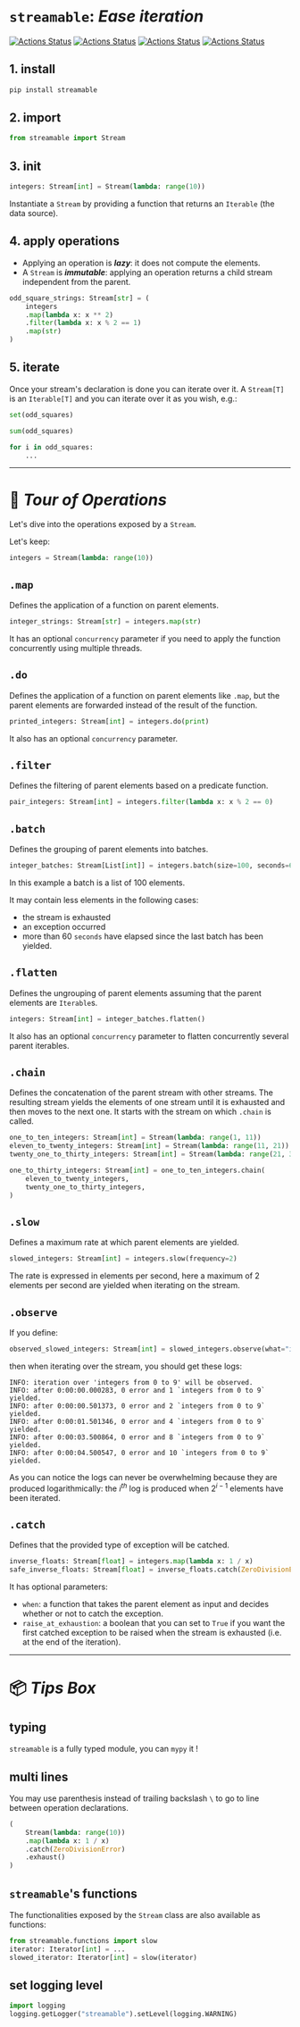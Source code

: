 # `streamable`: *Ease iteration*

[![Actions Status](https://github.com/ebonnal/streamable/workflows/unittest/badge.svg)](https://github.com/ebonnal/streamable/actions) [![Actions Status](https://github.com/ebonnal/streamable/workflows/typing/badge.svg)](https://github.com/ebonnal/streamable/actions)
[![Actions Status](https://github.com/ebonnal/streamable/workflows/lint/badge.svg)](https://github.com/ebonnal/streamable/actions) [![Actions Status](https://github.com/ebonnal/streamable/workflows/PyPI/badge.svg)](https://github.com/ebonnal/streamable/actions)


## 1. install

```bash
pip install streamable
```

## 2. import
```python
from streamable import Stream
```

## 3. init

```python
integers: Stream[int] = Stream(lambda: range(10))
```

Instantiate a `Stream` by providing a function that returns an `Iterable` (the data source).

## 4. apply operations

- Applying an operation is ***lazy***: it does not compute the elements.
- A `Stream` is ***immutable***: applying an operation returns a child stream independent from the parent.

```python
odd_square_strings: Stream[str] = (
    integers
    .map(lambda x: x ** 2)
    .filter(lambda x: x % 2 == 1)
    .map(str)
)
```

## 5. iterate

Once your stream's declaration is done you can iterate over it. A `Stream[T]` is an `Iterable[T]` and you can iterate over it as you wish, e.g.:
```python
set(odd_squares)
```
```python
sum(odd_squares)
```
```python
for i in odd_squares:
    ...
```

---

# 📒 ***Tour of Operations***

Let's dive into the operations exposed by a `Stream`.

Let's keep:
```python
integers = Stream(lambda: range(10))
```

## `.map`
Defines the application of a function on parent elements.
```python
integer_strings: Stream[str] = integers.map(str)
```

It has an optional `concurrency` parameter if you need to apply the function concurrently using multiple threads.

## `.do`
Defines the application of a function on parent elements like `.map`, but the parent elements are forwarded instead of the result of the function.

```python
printed_integers: Stream[int] = integers.do(print)
```

It also has an optional `concurrency` parameter.

## `.filter`
Defines the filtering of parent elements based on a predicate function.

```python
pair_integers: Stream[int] = integers.filter(lambda x: x % 2 == 0)
```

## `.batch`

Defines the grouping of parent elements into batches.

```python
integer_batches: Stream[List[int]] = integers.batch(size=100, seconds=60)
```

In this example a batch is a list of 100 elements.

It may contain less elements in the following cases:
- the stream is exhausted
- an exception occurred
- more than 60 `seconds` have elapsed since the last batch has been yielded.

## `.flatten`

Defines the ungrouping of parent elements assuming that the parent elements are `Iterable`s.

```python
integers: Stream[int] = integer_batches.flatten()
```

It also has an optional `concurrency` parameter to flatten concurrently several parent iterables.

## `.chain`

Defines the concatenation of the parent stream with other streams. The resulting stream yields the elements of one stream until it is exhausted and then moves to the next one. It starts with the stream on which `.chain` is called.

```python
one_to_ten_integers: Stream[int] = Stream(lambda: range(1, 11))
eleven_to_twenty_integers: Stream[int] = Stream(lambda: range(11, 21))
twenty_one_to_thirty_integers: Stream[int] = Stream(lambda: range(21, 31))

one_to_thirty_integers: Stream[int] = one_to_ten_integers.chain(
    eleven_to_twenty_integers,
    twenty_one_to_thirty_integers,
)
```

## `.slow`

Defines a maximum rate at which parent elements are yielded.

```python
slowed_integers: Stream[int] = integers.slow(frequency=2)
```

The rate is expressed in elements per second, here a maximum of 2 elements per second are yielded when iterating on the stream.

## `.observe`

If you define:

```python
observed_slowed_integers: Stream[int] = slowed_integers.observe(what="integers from 0 to 9")
```

then when iterating over the stream, you should get these logs:

```
INFO: iteration over 'integers from 0 to 9' will be observed.
INFO: after 0:00:00.000283, 0 error and 1 `integers from 0 to 9` yielded.
INFO: after 0:00:00.501373, 0 error and 2 `integers from 0 to 9` yielded.
INFO: after 0:00:01.501346, 0 error and 4 `integers from 0 to 9` yielded.
INFO: after 0:00:03.500864, 0 error and 8 `integers from 0 to 9` yielded.
INFO: after 0:00:04.500547, 0 error and 10 `integers from 0 to 9` yielded.
```

As you can notice the logs can never be overwhelming because they are produced logarithmically: the $i^{th}$ log is produced when $2^{i-1}$ elements have been iterated.


## `.catch`

Defines that the provided type of exception will be catched.

```python
inverse_floats: Stream[float] = integers.map(lambda x: 1 / x)
safe_inverse_floats: Stream[float] = inverse_floats.catch(ZeroDivisionError)
```

It has optional parameters:
- `when`: a function that takes the parent element as input and decides whether or not to catch the exception.
- `raise_at_exhaustion`: a boolean that you can set to `True` if you want the first catched exception to be raised when the stream is exhausted (i.e. at the end of the iteration).

---

# 📦 ***Tips Box***

## typing
`streamable` is a fully typed module, you can `mypy` it !

## multi lines
You may use parenthesis instead of trailing backslash `\` to go to line between operation declarations.
```python
(
    Stream(lambda: range(10))
    .map(lambda x: 1 / x)
    .catch(ZeroDivisionError)
    .exhaust()
)
```

## `streamable`'s functions
The functionalities exposed by the `Stream` class are also available as functions:
```python
from streamable.functions import slow
iterator: Iterator[int] = ...
slowed_iterator: Iterator[int] = slow(iterator)
```

## set logging level
```python
import logging
logging.getLogger("streamable").setLevel(logging.WARNING)
```
